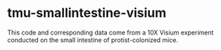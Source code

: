 # tmu-smallintestine-visium
This code and corresponding data come from a 10X Visium experiment conducted on the small intestine of protist-colonized mice.
